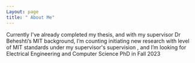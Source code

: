 ```yaml
---
Layout: page
title: " About Me"
---
```


Currently I've already completed my thesis, and with my supervisor Dr Beheshti’s MIT background, I’m counting initiating new research with level of MIT standards under my supervisor's supervision , and I’m looking for Electrical Engineering and Computer Science PhD in Fall 2023
